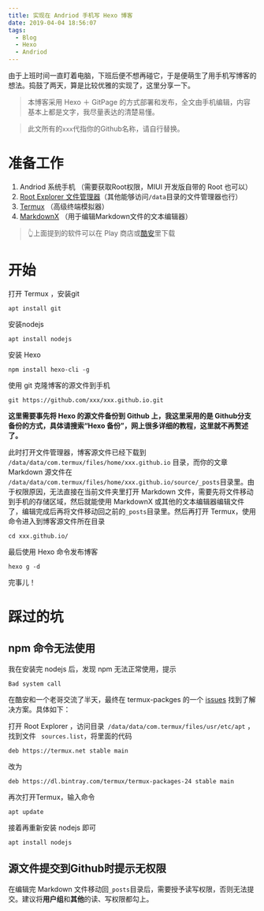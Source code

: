 ```yaml
---
title: 实现在 Andriod 手机写 Hexo 博客
date: 2019-04-04 18:56:07
tags: 
  - Blog
  - Hexo
  - Andriod
---
```


由于上班时间一直盯着电脑，下班后便不想再碰它，于是便萌生了用手机写博客的想法。捣鼓了两天，算是比较优雅的实现了，这里分享一下。

> 本博客采用 Hexo ＋ GitPage 的方式部署和发布，全文由手机编辑，内容基本上都是文字，我尽量表达的清楚易懂。 

> 此文所有的`xxx`代指你的Github名称，请自行替换。


# 准备工作
1. Andriod 系统手机 （需要获取Root权限，MIUI 开发版自带的 Root 也可以）
2. [Root Explorer 文件管理器](https://www.coolapk.com/apk/com.speedsoftware.rootexplorer)（其他能够访问`/data`目录的文件管理器也行）
3. [Termux](https://www.coolapk.com/apk/com.termux) （高级终端模拟器）
4. [MarkdownX](https://www.coolapk.com/apk/com.ryeeeeee.markdownx) （用于编辑Markdown文件的文本编辑器）

> 👆上面提到的软件可以在 Play 商店或[酷安](http://www.coolapk.com)里下载

# 开始
打开 Termux ，安装git
```
apt install git
```

安装nodejs
```
apt install nodejs
```

安装 Hexo
```
npm install hexo-cli -g
```

使用 git 克隆博客的源文件到手机
```
git https://github.com/xxx/xxx.github.io.git
```

**这里需要事先将 Hexo 的源文件备份到 Github 上，我这里采用的是 Github分支备份的方式，具体请搜索“Hexo 备份”，网上很多详细的教程，这里就不再赘述了。**

此时打开文件管理器，博客源文件已经下载到 ` /data/data/com.termux/files/home/xxx.github.io` 目录，而你的文章 Markdown 源文件在 `/data/data/com.termux/files/home/xxx.github.io/source/_posts`目录里。由于权限原因，无法直接在当前文件夹里打开 Markdown 文件，需要先将文件移动到手机的存储区域，然后就能使用 MarkdownX 或其他的文本编辑器编辑文件了，编辑完成后再将文件移动回之前的`_posts`目录里。然后再打开 Termux，使用命令进入到博客源文件所在目录
```
cd xxx.github.io/
```
最后使用 Hexo 命令发布博客
```
hexo g -d
```

完事儿！

# 踩过的坑

## npm 命令无法使用

我在安装完 nodejs 后，发现 npm 无法正常使用，提示
```
Bad system call
```


在酷安和一个老哥交流了半天，最终在 termux-packges 的一个 [issues](https://github.com/termux/termux-packages/issues/3608)
 找到了解决方案。具体如下：

打开 Root Explorer ，访问目录` /data/data/com.termux/files/usr/etc/apt` ，找到文件
` sources.list`，将里面的代码
```
deb https://termux.net stable main
```

改为
```
deb https://dl.bintray.com/termux/termux-packages-24 stable main
```

再次打开Termux，输入命令
```
apt update
```

接着再重新安装 nodejs 即可
```
apt install nodejs
```

## 源文件提交到Github时提示无权限
在编辑完 Markdown 文件移动回`_posts`目录后，需要授予读写权限，否则无法提交。建议将**用户组**和**其他**的读、写权限都勾上。